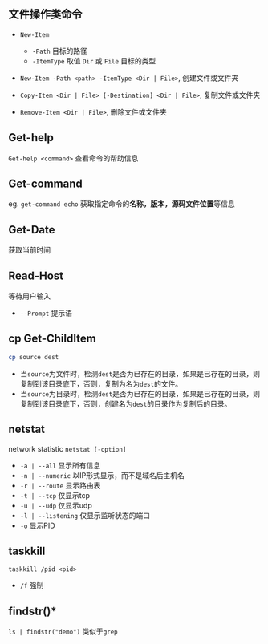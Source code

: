 ## 文件操作类命令
- `New-Item`
	- `-Path` 目标的路径
	- `-ItemType` 取值 `Dir` 或 `File` 目标的类型

- `New-Item -Path <path> -ItemType <Dir | File>`, 创建文件或文件夹
- `Copy-Item <Dir | File> [-Destination] <Dir | File>`, 复制文件或文件夹
- `Remove-Item <Dir | File>`, 删除文件或文件夹


## Get-help
`Get-help <command>` 查看命令的帮助信息
## Get-command
eg. `get-command echo` 获取指定命令的**名称，版本，源码文件位置**等信息

## Get-Date
获取当前时间

## Read-Host
等待用户输入
- `--Prompt` 提示语

## cp Get-ChildItem
```PowerShell
cp source dest
```
- 当`source`为文件时，检测`dest`是否为已存在的目录，如果是已存在的目录，则复制到该目录底下，否则，复制为名为`dest`的文件。
- 当`source`为目录时，检测`dest`是否为已存在的目录，如果是已存在的目录，则复制到该目录底下，否则，创建名为`dest`的目录作为复制后的目录。

## netstat
network statistic `netstat [-option]`
- `-a | --all` 显示所有信息
- `-n | --numeric` 以IP形式显示，而不是域名后主机名
- `-r | --route` 显示路由表
- `-t | --tcp` 仅显示tcp
- `-u | --udp` 仅显示udp
- `-l | --listening` 仅显示监听状态的端口 
- `-o` 显示PID


## taskkill
`taskkill /pid <pid>`
- `/f` 强制


## findstr()*
`ls | findstr("demo")` 类似于`grep`